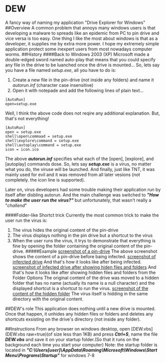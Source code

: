# DEW
A fancy way of naming my application "Drive Explorer for Windows"
##Overview
A common problem that annoys many windows users is that developing a malware to spreads like an epidemic from PC to pin drive and vice versa is too easy. One thing I like the most about windows is that as a developer, it supplies me by extra more power.
I hope my extremely simple application protect some inexpert users from most nowadays computer worms.
##History
####Back to Windows 2003 (XP)
Microsoft made a double-edged sword named auto-play that means that you could specify any file in the drive to be luanched once the drive is mounted... So, lets say you have a file named *setup.exe*, all you have to do is:
 1. Create a new file in the pin-drive (not inside any folders) and name it *autorun.inf* (character case insensitive)
 2. Open it with notepade and add the following lines of plain text...
```
[AutoRun]
open=setup.exe
```

Well, I think the above code does not reqire any additional explanation. But, that's not everything!
```
[AutoRun]
open = setup.exe 
shell\open\commaad = setup.exe 
shell\explore\command = setup.exe 
shell\autoplay\command = setup.exe 
icon = icon.ico
```
The above ***autorun.inf*** specifies what each of the [open], [explore], and  [autoplay] commands dose. So, lets say ***setup.exe*** is a virus, no matter what you do, the viruse will be launched. And finally, just like TNT, it was mainly used for evil and it was removed from all later vesions (not completely. the icon line is supported).

Later on, virus developers had some trouble making their application run by itself after disbling autorun. And the main challenge was switched to ***"How to make the user run the virus?"*** but unfortunately, that wasn't really a "*challend*"

####Folder-like Shortct trick
Currently the most common trick to make the user run the virus is:
 1. The virus hides the original content of the pin-drive
 2. The virus displays nothing in the pin drive but a shortcut to the virus
 3. When the user runs the virus, it trys to demonstrate that everything is fine by opening the folder containing the original content of the pin-drive.
#####Example
[screenshot of a pin-drive](README/2016-11-06_06h39_18.png)
The above screenshot shows the content of a pin-drive before baing infected.
[screenshot of infercted drive](README/2016-11-06_06h55_16.png)
And that's how it looks like after being infected.
[screenshot of infected drive after showing hiden files and folders](README/2016-11-06_06h56_13.png)
And that's how it looks like after showing hidden files and folders from the Folder Options
The original content of the drive was moved to a hidden folder that has no name (actually its name is a null character) and the displayed shortcut is a shortcut to run the virus.
[screenshot of the content of the hidden folder](README/2016-11-06_06h56_42.png)
The virus itself is hidding in the same directory with the original content.

##DEW's role
This application does nothing until a new drive is mounted. Once that happen, it unhides any hidden files or folders and deletes any shortcuts exsisting on the drive's directory (not inside any folder).


##Instructions
From any browser on windows desktop, open [DEW.vbs](DEW.vbs raw=true)(of size less than 1KB) and press ***Ctrl+S***, name the file ***DEW.vbs*** and save it on your startup folder.(So that it runs on the background each time you start your computer)
Note: the startup folder is located in ***"C:\Users\[user]\AppData\Roaming\Microsoft\Windows\Start Menu\Programs\Startup"*** for windows 7-8

